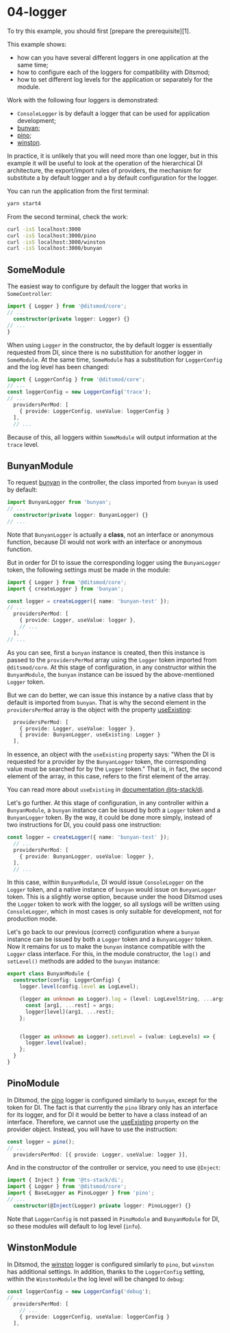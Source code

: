# 04-logger

To try this example, you should first [prepare the prerequisite][1].

This example shows:
- how can you have several different loggers in one application at the same time;
- how to configure each of the loggers for compatibility with Ditsmod;
- how to set different log levels for the application or separately for the module.

Work with the following four loggers is demonstrated:

- `ConsoleLogger` is by default a logger that can be used for application development;
- [bunyan][6];
- [pino][7];
- [winston][5].

In practice, it is unlikely that you will need more than one logger, but in this example it will be useful to look at the operation of the hierarchical DI architecture, the export/import rules of providers, the mechanism for substitute a by default logger and a by default configuration for the logger.

You can run the application from the first terminal:

```bash
yarn start4
```

From the second terminal, check the work:

```bash
curl -isS localhost:3000
curl -isS localhost:3000/pino
curl -isS localhost:3000/winston
curl -isS localhost:3000/bunyan
```

## SomeModule

The easiest way to configure by default the logger that works in `SomeController`:

```ts
import { Logger } from '@ditsmod/core';
// ...
  constructor(private logger: Logger) {}
// ...
}
```

When using `Logger` in the constructor, the by default logger is essentially requested from DI, since there is no substitution for another logger in `SomeModule`. At the same time, `SomeModule` has a substitution for `LoggerConfig` and the log level has been changed:

```ts
import { LoggerConfig } from '@ditsmod/core';
// ...
const loggerConfig = new LoggerConfig('trace');
// ...
  providersPerMod: [
    { provide: LoggerConfig, useValue: loggerConfig }
  ],
  // ...
```

Because of this, all loggers within `SomeModule` will output information at the `trace` level.

## BunyanModule

To request [bunyan][6] in the controller, the class imported from `bunyan` is used by default:

```ts
import BunyanLogger from 'bunyan';
// ...
  constructor(private logger: BunyanLogger) {}
// ...
```

Note that `BunyanLogger` is actually a **class**, not an interface or anonymous function, because DI would not work with an interface or anonymous function.

But in order for DI to issue the corresponding logger using the `BunyanLogger` token, the following settings must be made in the module:

```ts
import { Logger } from '@ditsmod/core';
import { createLogger } from 'bunyan';

const logger = createLogger({ name: 'bunyan-test' });
// ...
  providersPerMod: [
    { provide: Logger, useValue: logger },
    // ...
  ],
// ...
```

As you can see, first a `bunyan` instance is created, then this instance is passed to the `providersPerMod` array using the `Logger` token imported from `@ditsmod/core`. At this stage of configuration, in any constructor within the `BunyanModule`, the `bunyan` instance can be issued by the above-mentioned `Logger` token.

But we can do better, we can issue this instance by a native class that by default is imported from `bunyan`. That is why the second element in the `providersPerMod` array is the object with the property [useExisting][8]:

```ts
  providersPerMod: [
    { provide: Logger, useValue: logger },
    { provide: BunyanLogger, useExisting: Logger }
  ],
```

In essence, an object with the `useExisting` property says: "When the DI is requested for a provider by the `BunyanLogger` token, the corresponding value must be searched for by the `Logger` token." That is, in fact, the second element of the array, in this case, refers to the first element of the array.

You can read more about `useExisting` in [documentation @ts-stack/di][8].

Let's go further. At this stage of configuration, in any controller within a `BunyanModule`, a `bunyan` instance can be issued by both a `Logger` token and a `BunyanLogger` token. By the way, it could be done more simply, instead of two instructions for DI, you could pass one instruction:

```ts
const logger = createLogger({ name: 'bunyan-test' });
  // ...
  providersPerMod: [
    { provide: BunyanLogger, useValue: logger },
  ],
  // ...
```

In this case, within `BunyanModule`, DI would issue `ConsoleLogger` on the `Logger` token, and a native instance of `bunyan` would issue on `BunyanLogger` token. This is a slightly worse option, because under the hood Ditsmod uses the `Logger` token to work with the logger, so all syslogs will be written using `ConsoleLogger`, which in most cases is only suitable for development, not for production mode.

Let's go back to our previous (correct) configuration where a `bunyan` instance can be issued by both a `Logger` token and a `BunyanLogger` token. Now it remains for us to make the `bunyan` instance compatible with the `Logger` class interface. For this, in the module constructor, the `log()` and `setLevel()` methods are added to the `bunyan` instance:

```ts
export class BunyanModule {
  constructor(config: LoggerConfig) {
    logger.level(config.level as LogLevel);

    (logger as unknown as Logger).log = (level: LogLevelString, ...args: any[]) => {
      const [arg1, ...rest] = args;
      logger[level](arg1, ...rest);
    };


    (logger as unknown as Logger).setLevel = (value: LogLevels) => {
      logger.level(value);
    };
  }
}
```

## PinoModule

In Ditsmod, the [pino][7] logger is configured similarly to `bunyan`, except for the token for DI. The fact is that currently the `pino` library only has an interface for its logger, and for DI it would be better to have a class instead of an interface. Therefore, we cannot use the [useExisting][8] property on the provider object. Instead, you will have to use the instruction:

```ts
const logger = pino();
// ...
  providersPerMod: [{ provide: Logger, useValue: logger }],
```

And in the constructor of the controller or service, you need to use `@Inject`:

```ts
import { Inject } from '@ts-stack/di';
import { Logger } from '@ditsmod/core';
import { BaseLogger as PinoLogger } from 'pino';
// ...
  constructor(@Inject(Logger) private logger: PinoLogger) {}
```

Note that `LoggerConfig` is not passed in `PinoModule` and `BunyanModule` for DI, so these modules will default to log level (`info`).

## WinstonModule

In Ditsmod, the [winston][5] logger is configured similarly to `pino`, but `winston` has additional settings. In addition, thanks to the `LoggerConfig` setting, within the `WinstonModule` the log level will be changed to `debug`:

```ts
const loggerConfig = new LoggerConfig('debug');
// ...
  providersPerMod: [
    // ...
    { provide: LoggerConfig, useValue: loggerConfig }
  ],
```

[5]: https://github.com/winstonjs/winston
[6]: https://github.com/trentm/node-bunyan
[7]: https://github.com/pinojs/pino
[8]: https://ts-stack.github.io/di/en/#useexisting
